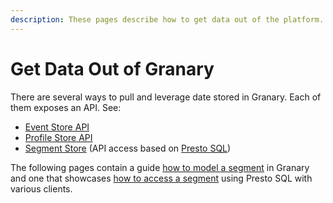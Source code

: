 ```yaml
---
description: These pages describe how to get data out of the platform.
---
```


# Get Data Out of Granary

There are several ways to pull and leverage date stored in Granary. Each of them exposes an API. See:

* [Event Store API](../../developer-reference/api-reference/event-store-api.md)
* [Profile Store API](../../developer-reference/api-reference/profile-store-api.md)
* [Segment Store](../../developer-reference/dataflow/segment-store/) \(API access based on [Presto SQL](https://prestosql.io/)\)

The following pages contain a guide [how to model a segment](how-to-model-a-segment.md) in Granary and one that showcases [how to access a segment](segment-store-api.md) using Presto SQL with various clients.

